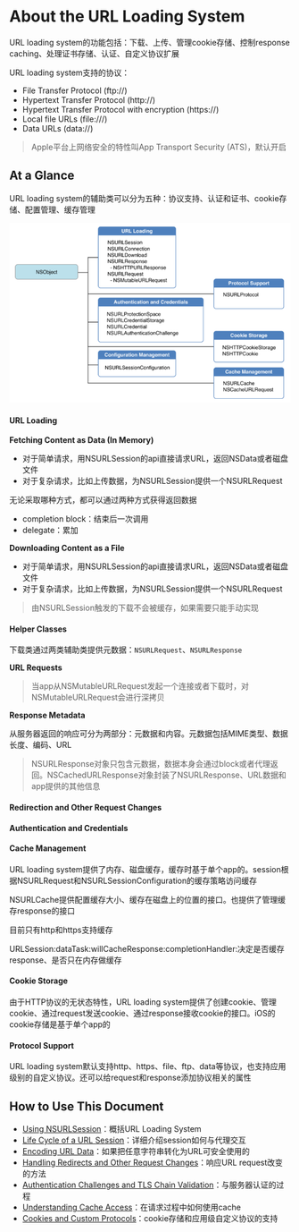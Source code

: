 # About the URL Loading System

URL loading system的功能包括：下载、上传、管理cookie存储、控制response caching、处理证书存储、认证、自定义协议扩展

URL loading system支持的协议：

* File Transfer Protocol \(ftp://\)
* Hypertext Transfer Protocol \(http://\)
* Hypertext Transfer Protocol with encryption \(https://\)
* Local file URLs \(file:///\)
* Data URLs \(data://\)

> Apple平台上网络安全的特性叫App Transport Security \(ATS\)，默认开启

## At a Glance

URL loading system的辅助类可以分为五种：协议支持、认证和证书、cookie存储、配置管理、缓存管理

![](/assets/import.png)

#### URL Loading

**Fetching Content as Data \(In Memory\)**

* 对于简单请求，用NSURLSession的api直接请求URL，返回NSData或者磁盘文件
* 对于复杂请求，比如上传数据，为NSURLSession提供一个NSURLRequest

无论采取哪种方式，都可以通过两种方式获得返回数据

* completion block：结束后一次调用
* delegate：累加

**Downloading Content as a File**

* 对于简单请求，用NSURLSession的api直接请求URL，返回NSData或者磁盘文件
* 对于复杂请求，比如上传数据，为NSURLSession提供一个NSURLRequest

> 由NSURLSession触发的下载不会被缓存，如果需要只能手动实现

#### Helper Classes

下载类通过两类辅助类提供元数据：`NSURLRequest`、`NSURLResponse`

**URL Requests**

> 当app从NSMutableURLRequest发起一个连接或者下载时，对NSMutableURLRequest会进行深拷贝

**Response Metadata**

从服务器返回的响应可分为两部分：元数据和内容。元数据包括MIME类型、数据长度、编码、URL

> NSURLResponse对象只包含元数据，数据本身会通过block或者代理返回。NSCachedURLResponse对象封装了NSURLResponse、URL数据和app提供的其他信息

#### Redirection and Other Request Changes

#### Authentication and Credentials

#### Cache Management

URL loading system提供了内存、磁盘缓存，缓存时基于单个app的。session根据NSURLRequest和NSURLSessionConfiguration的缓存策略访问缓存

NSURLCache提供配置缓存大小、缓存在磁盘上的位置的接口。也提供了管理缓存response的接口

目前只有http和https支持缓存

URLSession:dataTask:willCacheResponse:completionHandler:决定是否缓存response、是否只在内存做缓存

#### Cookie Storage

由于HTTP协议的无状态特性，URL loading system提供了创建cookie、管理cookie、通过request发送cookie、通过response接收cookie的接口。iOS的cookie存储是基于单个app的

#### Protocol Support

URL loading system默认支持http、https、file、ftp、data等协议，也支持应用级别的自定义协议。还可以给request和response添加协议相关的属性

## How to Use This Document

* [Using NSURLSession](/using-nsurlsession.md)：概括URL Loading System
* [Life Cycle of a URL Session](/life-cycle-of-a-url-session.md)：详细介绍session如何与代理交互
* [Encoding URL Data](/encoding-and-decoding-url-data.md)：如果把任意字符串转化为URL可安全使用的
* [Handling Redirects and Other Request Changes](/handling-redirects-and-other-request-changes.md)：响应URL request改变的方法
* [Authentication Challenges and TLS Chain Validation](/authentication-challenges-and-tls-chain-validation.md)：与服务器认证的过程
* [Understanding Cache Access](/understanding-cache-access.md)：在请求过程中如何使用cache
* [Cookies and Custom Protocols](/cookies-and-custom-protocols.md)：cookie存储和应用级自定义协议的支持



